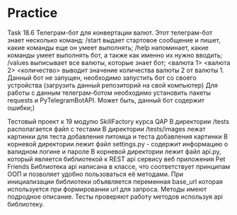 # Practice
Task 18.6
Телеграм-бот для конвертации валют. 
Этот телеграм-бот знает несколько команд:
/start выдает стартовое сообщение и пишет, какие команды еще он умеет выполнять; /help напоминает, какие команды умеет выполнять бот, а также как именно их нужно вводить; /values выписывает все валюты, которые знает бот; <валюта 1> <валюта 2> <количество> выводит значение количества валюты 2 от валюты 1. Данный бот не запущен, необходимо запустить бот со своего устройства (загрузить данный репозиторий на свой компьютер) Для работы с данным телеграм-ботом необходимо установить пакеты requests и PyTelegramBotAPI.
Может быть, данный бот содержит ошибки;)

Тестовый проект к 19 модулю SkillFactory курса QAP
В директории /tests располагается файл с тестами
В директории /tests/images лежат картинки для теста добавления питомца и теста добавления картинки
В корневой директории лежит файл settings.py - содержит информацию о валидном логине и пароле
В корневой директории лежит файл api.py, который является библиотекой к REST api сервису веб приложения Pet Friends
Библиотека api написана в классе, что соответствует принципам ООП и позволяет удобно пользоваться её методами. При инициализации библиотеки объявляется переменная base_url которая используется при формировании url для запроса.
Методы имеют подродное описание.
Тесты проверяют работу методов используя api библиотеку.
